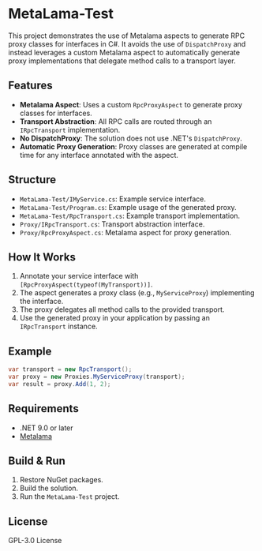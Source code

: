 ﻿# MetaLama-Test

This project demonstrates the use of Metalama aspects to generate RPC proxy classes for interfaces in C#. It avoids the use of `DispatchProxy` and instead leverages a custom Metalama aspect to automatically generate proxy implementations that delegate method calls to a transport layer.

## Features
- **Metalama Aspect**: Uses a custom `RpcProxyAspect` to generate proxy classes for interfaces.
- **Transport Abstraction**: All RPC calls are routed through an `IRpcTransport` implementation.
- **No DispatchProxy**: The solution does not use .NET's `DispatchProxy`.
- **Automatic Proxy Generation**: Proxy classes are generated at compile time for any interface annotated with the aspect.

## Structure
- `MetaLama-Test/IMyService.cs`: Example service interface.
- `MetaLama-Test/Program.cs`: Example usage of the generated proxy.
- `MetaLama-Test/RpcTransport.cs`: Example transport implementation.
- `Proxy/IRpcTransport.cs`: Transport abstraction interface.
- `Proxy/RpcProxyAspect.cs`: Metalama aspect for proxy generation.

## How It Works
1. Annotate your service interface with `[RpcProxyAspect(typeof(MyTransport))]`.
2. The aspect generates a proxy class (e.g., `MyServiceProxy`) implementing the interface.
3. The proxy delegates all method calls to the provided transport.
4. Use the generated proxy in your application by passing an `IRpcTransport` instance.

## Example
```csharp
var transport = new RpcTransport();
var proxy = new Proxies.MyServiceProxy(transport);
var result = proxy.Add(1, 2);
```

## Requirements
- .NET 9.0 or later
- [Metalama](https://metalama.net/)

## Build & Run
1. Restore NuGet packages.
2. Build the solution.
3. Run the `MetaLama-Test` project.

## License
GPL-3.0 License
